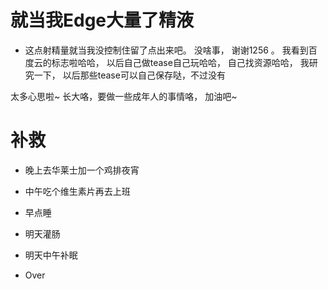
# 就当我Edge大量了精液

- 这点射精量就当我没控制住留了点出来吧。   没啥事，  谢谢1256 。 我看到百度云的标志啦哈哈， 以后自己做tease自己玩哈哈，  自己找资源哈哈， 我研究一下，  以后那些tease可以自己保存哒，不过没有

太多心思啦~ 长大咯，要做一些成年人的事情咯，  加油吧~ 


# 补救

- 晚上去华莱士加一个鸡排夜宵

- 中午吃个维生素片再去上班 

- 早点睡 

- 明天灌肠 

- 明天中午补眠

- Over 
